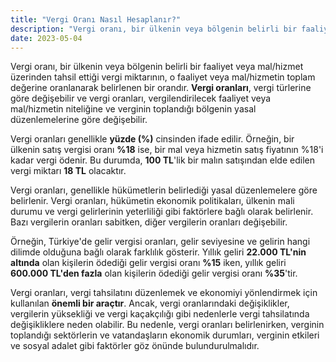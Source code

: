 ```yaml
---
title: "Vergi Oranı Nasıl Hesaplanır?"
description: "Vergi oranı, bir ülkenin veya bölgenin belirli bir faaliyet veya mal/hizmet üzerinden tahsil ettiği vergi miktarının, o faaliyet veya mal/hizmetin toplam değerine oranlanarak belirlenen bir orandır."
date: 2023-05-04
---
```


Vergi oranı, bir ülkenin veya bölgenin belirli bir faaliyet veya mal/hizmet üzerinden tahsil ettiği vergi miktarının, o
faaliyet veya mal/hizmetin toplam değerine oranlanarak belirlenen bir orandır. **Vergi oranları**, vergi türlerine göre
değişebilir ve vergi oranları, vergilendirilecek faaliyet veya mal/hizmetin niteliğine ve verginin toplandığı bölgenin
yasal düzenlemelerine göre değişebilir.

Vergi oranları genellikle **yüzde (%)** cinsinden ifade edilir. Örneğin, bir ülkenin satış vergisi oranı **%18** ise,
bir mal veya hizmetin satış fiyatının %18'i kadar vergi ödenir. Bu durumda, **100 TL**'lik bir malın satışından elde
edilen vergi miktarı **18 TL** olacaktır.

Vergi oranları, genellikle hükümetlerin belirlediği yasal düzenlemelere göre belirlenir. Vergi oranları, hükümetin
ekonomik politikaları, ülkenin mali durumu ve vergi gelirlerinin yeterliliği gibi faktörlere bağlı olarak belirlenir.
Bazı vergilerin oranları sabitken, diğer vergilerin oranları değişebilir.

Örneğin, Türkiye'de gelir vergisi oranları, gelir seviyesine ve gelirin hangi dilimde olduğuna bağlı olarak farklılık
gösterir. Yıllık geliri **22.000 TL'nin altında** olan kişilerin ödediği gelir vergisi oranı **%15** iken, yıllık geliri
**600.000 TL'den fazla** olan kişilerin ödediği gelir vergisi oranı **%35**'tir.

Vergi oranları, vergi tahsilatını düzenlemek ve ekonomiyi yönlendirmek için kullanılan **önemli bir araçtır**. Ancak,
vergi oranlarındaki değişiklikler, vergilerin yüksekliği ve vergi kaçakçılığı gibi nedenlerle vergi tahsilatında
değişikliklere neden olabilir. Bu nedenle, vergi oranları belirlenirken, verginin toplandığı sektörlerin ve
vatandaşların ekonomik durumları, verginin etkileri ve sosyal adalet gibi faktörler göz önünde bulundurulmalıdır.
